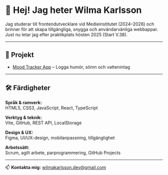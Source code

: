# 👋 Hej! Jag heter Wilma Karlsson

Jag studerar till frontendutvecklare vid Medieinstitutet (2024–2026) och brinner för att skapa tillgängliga, snygga och användarvänliga webbappar. Just nu letar jag efter praktikplats hösten 2025 (Start V.38).

---

## 🚀 Projekt

- [Mood Tracker App](https://github.com/lillwilma/MoodTracker.git) – Logga humör, sömn och vattenintag

---

## 🛠 Färdigheter

**Språk & ramverk:**  
HTML5, CSS3, JavaScript, React, TypeScript

**Verktyg & teknik:**  
Vite, GitHub, REST API, LocalStorage

**Design & UX:**  
Figma, UI/UX-design, mobilanpassning, tillgänglighet 

**Arbetssätt:**  
Scrum, agilt arbete, parprogrammering, GitHub Projects

---

📫 **Kontakta mig:** wilmakarlsson.dev@gmail.com

